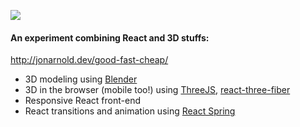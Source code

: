 ![](public/good-fast-cheap-social.jpg)

#### An experiment combining React and 3D stuffs: 

http://jonarnold.dev/good-fast-cheap/

<ul>
   <li>3D modeling using <a href="https://www.blender.org/" target="_blank" rel="noreferrer noopener">Blender</a></li>
   <li>3D in the browser (mobile too!) using <a href="https://threejs.org/" target="_blank" rel="noreferrer noopener">ThreeJS</a>, <a href="https://github.com/react-spring/react-three-fiber" target="_blank" rel="noreferrer noopener">react-three-fiber</a></li>
   <li>Responsive React front-end</li>
   <li>React transitions and animation using <a href="https://www.react-spring.io/" target="_blank" rel="noreferrer noopener">React Spring</a></li>
</ul>
